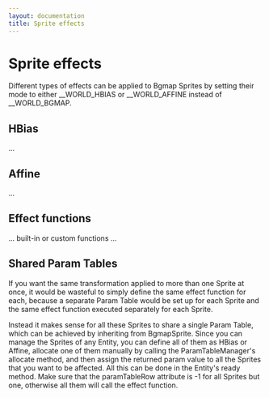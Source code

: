 ```yaml
---
layout: documentation
title: Sprite effects
---
```


Sprite effects
==============

Different types of effects can be applied to Bgmap Sprites by setting their mode to either __WORLD_HBIAS or
__WORLD_AFFINE instead of __WORLD_BGMAP.


HBias
-----

...


Affine
------

...


Effect functions
----------------
 
... built-in or custom functions ...


Shared Param Tables
-------------------

If you want the same transformation applied to more than one Sprite at once, it would be wasteful to simply 
define the same effect function for each, because a separate Param Table would be set up for each Sprite 
and the same effect function executed separately for each Sprite.

Instead it makes sense for all these Sprites to share a single Param Table, which can be achieved by 
inheriting from BgmapSprite. Since you can manage the Sprites of any Entity, you can define all of them as 
HBias or Affine, allocate one of them manually by calling the ParamTableManager's allocate 
method, and then assign the returned param value to all the Sprites that you want to be affected. 
All this can be done in the Entity's ready method. 
Make sure that the paramTableRow attribute is -1 for all Sprites but one, otherwise all them will call the 
effect function.
